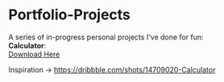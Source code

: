 # Portfolio-Projects
A series of in-progress personal projects I've done for fun:   
**Calculator**:   
[Download Here](https://github.com/sddiaz/Portfolio-Projects/files/9586366/Portfolio_Calculator.zip)

Inspiration -> https://dribbble.com/shots/14709020-Calculator  
